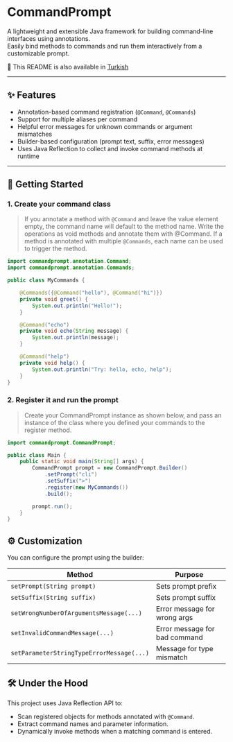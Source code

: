 # CommandPrompt

A lightweight and extensible Java framework for building command-line interfaces using annotations.  
Easily bind methods to commands and run them interactively from a customizable prompt.

📄 This README is also available in [Turkish](README.tr.md)

---

## ✨ Features

- Annotation-based command registration (`@Command`, `@Commands`)
- Support for multiple aliases per command
- Helpful error messages for unknown commands or argument mismatches
- Builder-based configuration (prompt text, suffix, error messages)
- Uses Java Reflection to collect and invoke command methods at runtime
---

## 🚀 Getting Started

### 1. Create your command class
> If you annotate a method with `@Command` and leave the value element empty, the command name will default to the method name. Write the operations as void methods and annotate them with @Command. If a method is annotated with multiple `@Commands`, each name can be used to trigger the method.

```java
import commandprompt.annotation.Command;
import commandprompt.annotation.Commands;

public class MyCommands {

    @Commands({@Command("hello"), @Command("hi")})
    private void greet() {
        System.out.println("Hello!");
    }

    @Command("echo")
    private void echo(String message) {
        System.out.println(message);
    }

    @Command("help")
    private void help() {
        System.out.println("Try: hello, echo, help");
    }
}
```

### 2. Register it and run the prompt
> Create your CommandPrompt instance as shown below, and pass an instance of the class where you defined your commands to the register method.
```java
import commandprompt.CommandPrompt;

public class Main {
    public static void main(String[] args) {
        CommandPrompt prompt = new CommandPrompt.Builder()
            .setPrompt("cli")
            .setSuffix(">")
            .register(new MyCommands())
            .build();

        prompt.run();
    }
}
```

## ⚙️ Customization

You can configure the prompt using the builder:

| Method                                      | Purpose                            |
|---------------------------------------------|------------------------------------|
| `setPrompt(String prompt)`                  | Sets prompt prefix                 |
| `setSuffix(String suffix)`                  | Sets prompt suffix                 |
| `setWrongNumberOfArgumentsMessage(...)`     | Error message for wrong args      |
| `setInvalidCommandMessage(...)`             | Error message for bad command     |
| `setParameterStringTypeErrorMessage(...)`   | Message for type mismatch         |

## 🛠 Under the Hood

This project uses Java Reflection API to:
- Scan registered objects for methods annotated with `@Command`.
- Extract command names and parameter information.
- Dynamically invoke methods when a matching command is entered.

